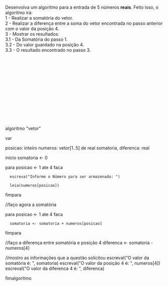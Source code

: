
Desenvolva um algoritmo para a entrada de 5 números **reais**. Feito isso, o algoritmo irá:  
  1 - Realizar a somatória do vetor.  
  2 - Realizar a diferença entre a soma do vetor encontrada no passo anterior com o valor da posição 4.  
  3 - Mostrar os resultados:  
    3.1 - Da Somatória do passo 1.  
    3.2 - Do valor guardado na posição 4.  
    3.3 - O resultado encontrado no passo 3. 




<br/>
<br/>
<br/>
<br/>
<br/>
<br/>
<br/>
<br/>
<br/>
<br/>
<br/>
<br/>





















algoritmo "vetor"

var

   posicao: inteiro
   numeros: vetor[1..5] de real
   somatoria, diferenca: real

inicio
   somatoria <- 0
   
   para posicao <- 1 ate 4 faca

      escreva("Informe o Número para ser armazenado: ")

      leia(numeros[posicao])

   fimpara

   //faço agora a somatória
   
   para posicao <- 1 ate 4 faca

      somatoria <- somatoria + numeros[posicao]

   fimpara
   
   //faço a diferença entre somatória e posição 4
   diferenca <-  somatoria - numeros[4]
   
   //mostro as informações que a questão solicitou
   escreval("O valor da somatória é: ", somatoria)
   escreval("O valor da posição 4 é: ", numeros[4])
   escreval("O valor da diferenca 4 é: ", diferenca)

fimalgoritmo
